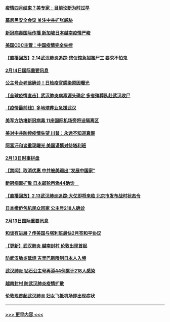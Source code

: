 #### [疫情四月结束？美专家﹕目前论断为时过早](../pages/prog202/a102777248.md?t=02150511) 
#### [慕尼黑安全会议 关注中共扩张威胁](../pages/prog202/a102777254.md?t=02150511) 
#### [新冠病毒国际传播 新加坡日本越南疫情严峻](../pages/prog202/a102777245.md?t=02150511) 
#### [美国CDC主管：中国疫情完全失控](../pages/prog202/a102777236.md?t=02150511) 
#### [【直播回放】2.14武汉肺炎追踪:殡仪馆急招搬尸工 要求不怕鬼](../pages/prog202/a102777141.md?t=02150511) 
#### [2月14日国际重要讯息](../pages/prog202/a102777073.md?t=02150511) 
#### [公主号台老翁确诊！日检疫官感染原因曝光](../pages/prog202/a102777075.md?t=02150511) 
#### [【全球疫情直击】武汉肺炎病毒源头确定 多省殡葬队赴武汉收尸](../pages/prog202/a102777026.md?t=02150511) 
#### [【疫情最前线】多地殡葬业急援武汉](../pages/prog202/a102776986.md?t=02150511) 
#### [美军方防堵新冠病毒 11座国际机场旁将设隔离区](../pages/prog202/a102776870.md?t=02150511) 
#### [美对中共防控疫情失望 川普：永远不知道真假](../pages/prog202/a102776836.md?t=02150511) 
#### [阿富汗和谈重现曙光 美国谨慎对待塔利班](../pages/prog202/a102776748.md?t=02150511) 
#### [2月13日时事拼盘](../pages/prog202/a102776689.md?t=02150511) 
#### [【禁闻】取消优惠 中共被美踢出“发展中国家”](../pages/prog202/a102776670.md?t=02150511) 
#### [新冠病毒扩散 日本邮轮再添44确诊　](../pages/prog202/a102776518.md?t=02150511) 
#### [【直播回放】2.13武汉肺炎追踪:大仗即将来临 北京市发布战时状态令](../pages/prog202/a102776399.md?t=02150511) 
#### [日本撤侨包机民众回家 公主号218人确诊](../pages/prog202/a102776346.md?t=02150511) 
#### [2月13日国际重要讯息](../pages/prog202/a102776339.md?t=02150511) 
#### [和谈有进展？传美国与塔利班最快2月签和平协议](../pages/prog202/a102776291.md?t=02150511) 
#### [【更新】武汉肺炎 越南封村 伦敦出现首起](../pages/prog202/a102770740.md?t=02150511) 
#### [防武汉肺炎延烧 吉里巴斯限制日本人入境](../pages/prog202/a102776276.md?t=02150511) 
#### [武汉肺炎 钻石公主号再添44例累计218人感染](../pages/prog202/a102776089.md?t=02150511) 
#### [越南封村 防武汉肺炎疫情扩散](../pages/prog202/a102776214.md?t=02150511) 
#### [伦敦现首起武汉肺炎 妇女飞抵机场即出现症状](../pages/prog202/a102776031.md?t=02150511) 

----
#### [ >>> 更早内容 <<< ](../indexes/prog202-earlier.md)

